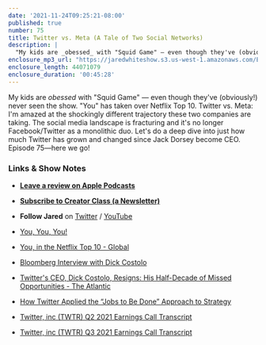 ```yaml
---
date: '2021-11-24T09:25:21-08:00'
published: true
number: 75
title: Twitter vs. Meta (A Tale of Two Social Networks)
description: |
  "My kids are _obessed_ with "Squid Game" — even though they've (obviously!) never seen the show. "You" has taken over Netflix Top 10. Twitter vs. Meta: I'm amazed at the shockingly different trajectory these two companies are taking. The social media landscape is fracturing and it's no longer Facebook/Twitter as a monolithic duo. Let's do a deep dive into just how much Twitter has grown and changed since Jack Dorsey become CEO. Episode 75—here we go!
enclosure_mp3_url: "https://jaredwhiteshow.s3.us-west-1.amazonaws.com/Episode%2075%20-%20Twitter%20vs%20Meta%20-%20A%20Tale%20of%20Two%20Social%20Networks.mp3"
enclosure_length: 44071079
enclosure_duration: '00:45:28'
---
```


My kids are _obessed_ with "Squid Game" — even though they've (obviously!) never seen the show. "You" has taken over Netflix Top 10. Twitter vs. Meta: I'm amazed at the shockingly different trajectory these two companies are taking. The social media landscape is fracturing and it's no longer Facebook/Twitter as a monolithic duo. Let's do a deep dive into just how much Twitter has grown and changed since Jack Dorsey become CEO. Episode 75—here we go!

### Links & Show Notes

* **[Leave a review on Apple Podcasts](https://podcasts.apple.com/us/podcast/fresh-fusion/id1387528457)**
* **[Subscribe to Creator Class (a Newsletter)](https://www.getrevue.co/profile/creatorclass)**
* **Follow Jared** on [Twitter](https://twitter.com/jaredcwhite) / [YouTube](https://www.youtube.com/channel/UCx90UL8AZfxSbBbFQ7L2t5w)

* [You, You, You!](https://twitter.com/jaylawrence91/status/1460581564023283714?s=21)
* [You, in the Netflix Top 10 - Global](https://top10.netflix.com/tv/2021-11-14.html)
* [Bloomberg Interview with Dick Costolo](https://youtube.com/watch?v=E4tZQoRQyls)
* [Twitter's CEO, Dick Costolo, Resigns: His Half-Decade of Missed Opportunities - The Atlantic](https://www.theatlantic.com/technology/archive/2015/06/dick-costolo-twitter-ceo-resigns/395705/)
* [How Twitter Applied the “Jobs to Be Done” Approach to Strategy](https://hbr.org/2021/10/how-twitter-applied-the-jobs-to-be-done-approach-to-strategy)
* [Twitter, inc (TWTR) Q2 2021 Earnings Call Transcript](https://www.fool.com/earnings/call-transcripts/2021/07/22/twitter-inc-twtr-q2-2021-earnings-call-transcript/)
* [Twitter, inc (TWTR) Q3 2021 Earnings Call Transcript](https://www.fool.com/earnings/call-transcripts/2021/10/27/twitter-inc-twtr-q3-2021-earnings-call-transcript/)
